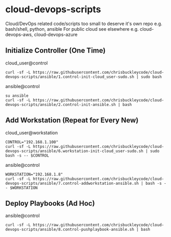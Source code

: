 # cloud-devops-scripts
Cloud/DevOps related code/scripts too small to deserve it's own repo
e.g. bash/shell, python, ansible
For public cloud see elsewhere
e.g. cloud-devops-aws, cloud-devops-azure


## Initialize Controller (One Time)

cloud_user@control
```
curl -sf -L https://raw.githubusercontent.com/chrisbuckleycode/cloud-devops-scripts/ansible/1.control-init-cloud_user-sudo.sh | sudo bash
```

ansible@control
```
su ansible
curl -sf -L https://raw.githubusercontent.com/chrisbuckleycode/cloud-devops-scripts/ansible/2.control-init-ansible.sh | bash
```

## Add Workstation (Repeat for Every New)

cloud_user@workstation
```
CONTROL="192.168.1.100"
curl -sf -L https://raw.githubusercontent.com/chrisbuckleycode/cloud-devops-scripts/ansible/6.workstation-init-cloud_user-sudo.sh | sudo bash -s -- $CONTROL
```

ansible@control
```
WORKSTATION="192.168.1.8"
curl -sf -L https://raw.githubusercontent.com/chrisbuckleycode/cloud-devops-scripts/ansible/7.control-addworkstation-ansible.sh | bash -s -- $WORKSTATION
```

## Deploy Playbooks (Ad Hoc)

ansible@control
```
curl -sf -L https://raw.githubusercontent.com/chrisbuckleycode/cloud-devops-scripts/ansible/8.control-pushplaybook-ansible.sh | bash
```
